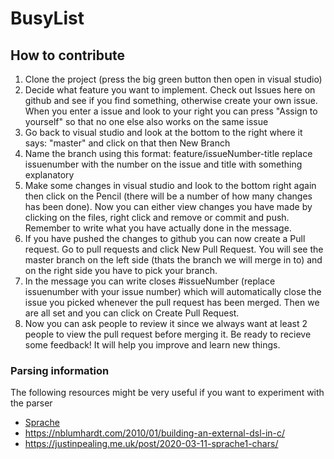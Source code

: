 # BusyList

## How to contribute
1. Clone the project (press the big green button then open in visual studio)
2. Decide what feature you want to implement. Check out Issues here on github and see if you find something, otherwise create your own issue. When you enter a issue and look to your right you can press "Assign to yourself" so that no one else also works on the same issue
3. Go back to visual studio and look at the bottom to the right where it says: "master" and click on that then New Branch
4. Name the branch using this format: feature/issueNumber-title replace issuenumber with the number on the issue and title with something explanatory
5. Make some changes in visual studio and look to the bottom right again then click on the Pencil (there will be a number of how many changes has been done). Now you can either view changes you have made by clicking on the files, right click and remove or commit and push. Remember to write what you have actually done in the message.
6. If you have pushed the changes to github you can now create a Pull request. Go to pull requests and click New Pull Request. You will see the master branch on the left side (thats the branch we will merge in to) and on the right side you have to pick your branch. 
7. In the message you can write closes #issueNumber (replace issuenumber with your issue number) which will automatically close the issue you picked whenever the pull request has been merged. Then we are all set and you can click on Create Pull Request. 
8. Now you can ask people to review it since we always want at least 2 people to view the pull request before merging it. Be ready to recieve some feedback! It will help you improve and learn new things.

### Parsing information
The following resources might be very useful if you want to experiment with the parser
* [Sprache](https://github.com/sprache/Sprache) 
* https://nblumhardt.com/2010/01/building-an-external-dsl-in-c/
* https://justinpealing.me.uk/post/2020-03-11-sprache1-chars/